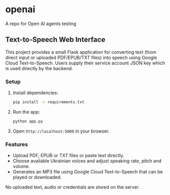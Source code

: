 # openai
A repo for Open AI agents testing

## Text-to-Speech Web Interface

This project provides a small Flask application for converting text (from direct input or uploaded PDF/EPUB/TXT files) into speech using Google Cloud Text-to-Speech. Users supply their service account JSON key which is used directly by the backend.

### Setup

1. Install dependencies:
   ```bash
   pip install -r requirements.txt
   ```
2. Run the app:
   ```bash
   python app.py
   ```
3. Open `http://localhost:5000` in your browser.

### Features

- Upload PDF, EPUB or TXT files or paste text directly.
- Choose available Ukrainian voices and adjust speaking rate, pitch and volume.
- Generates an MP3 file using Google Cloud Text-to-Speech that can be played or downloaded.

No uploaded text, audio or credentials are stored on the server.
